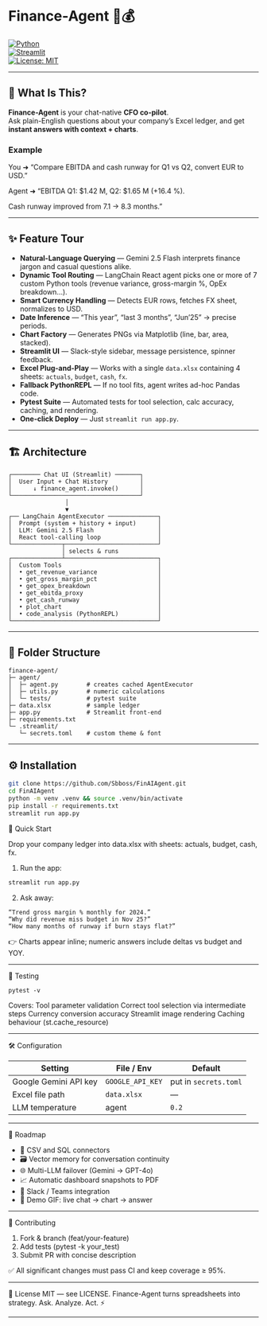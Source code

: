 # Finance-Agent 🤖💰

[![Python](https://img.shields.io/badge/python-3.10+-blue.svg)](https://www.python.org/)  
[![Streamlit](https://img.shields.io/badge/Streamlit-App-red)](https://streamlit.io/)  
[![License: MIT](https://img.shields.io/badge/License-MIT-yellow.svg)](LICENSE)

---

## 🚀 What Is This?

**Finance-Agent** is your chat-native **CFO co-pilot**.  
Ask plain-English questions about your company’s Excel ledger, and get **instant answers with context + charts**.

### Example

You ➜ “Compare EBITDA and cash runway for Q1 vs Q2, convert EUR to USD.”

Agent ➜ “EBITDA Q1: $1.42 M, Q2: $1.65 M (+16.4 %).

Cash runway improved from 7.1 → 8.3 months.”

---

## ✨ Feature Tour
- **Natural-Language Querying** — Gemini 2.5 Flash interprets finance jargon and casual questions alike.  
- **Dynamic Tool Routing** — LangChain React agent picks one or more of 7 custom Python tools (revenue variance, gross-margin %, OpEx breakdown…).  
- **Smart Currency Handling** — Detects EUR rows, fetches FX sheet, normalizes to USD.  
- **Date Inference** — “This year”, “last 3 months”, “Jun’25” → precise periods.  
- **Chart Factory** — Generates PNGs via Matplotlib (line, bar, area, stacked).  
- **Streamlit UI** — Slack-style sidebar, message persistence, spinner feedback.  
- **Excel Plug-and-Play** — Works with a single `data.xlsx` containing 4 sheets: `actuals`, `budget`, `cash`, `fx`.  
- **Fallback PythonREPL** — If no tool fits, agent writes ad-hoc Pandas code.  
- **Pytest Suite** — Automated tests for tool selection, calc accuracy, caching, and rendering.  
- **One-click Deploy** — Just `streamlit run app.py`.  

---

## 🏗️ Architecture
```text
┌──────── Chat UI (Streamlit) ───────┐
│  User Input + Chat History         │
│      ↓ finance_agent.invoke()      │
└────────────────────────────────────┘
                │
                ▼
┌── LangChain AgentExecutor ──────────────┐
│  Prompt (system + history + input)      │
│  LLM: Gemini 2.5 Flash                  │
│  React tool-calling loop                │
└──────────────┬──────────────────────────┘
               │ selects & runs
┌──────────────┴──────────────────────────┐
│  Custom Tools                           │
│  • get_revenue_variance                 │
│  • get_gross_margin_pct                 │
│  • get_opex_breakdown                   │
│  • get_ebitda_proxy                     │
│  • get_cash_runway                      │
│  • plot_chart                           │
│  • code_analysis (PythonREPL)           │
└─────────────────────────────────────────┘
```
---

## 📂 Folder Structure
```text
finance-agent/
├─ agent/
│  ├─ agent.py        # creates cached AgentExecutor
│  ├─ utils.py        # numeric calculations
│  └─ tests/          # pytest suite
├─ data.xlsx          # sample ledger
├─ app.py             # Streamlit front-end
├─ requirements.txt
└─ .streamlit/
   └─ secrets.toml    # custom theme & font
```
---

## ⚙️ Installation

```bash
git clone https://github.com/Sbboss/FinAIAgent.git
cd FinAIAgent
python -m venv .venv && source .venv/bin/activate
pip install -r requirements.txt
streamlit run app.py
```
🏃 Quick Start

Drop your company ledger into data.xlsx with sheets: actuals, budget, cash, fx.

1. Run the app:
```bash
streamlit run app.py
```
2. Ask away:
```
“Trend gross margin % monthly for 2024.”
“Why did revenue miss budget in Nov 25?”
“How many months of runway if burn stays flat?”
```
👉 Charts appear inline; numeric answers include deltas vs budget and YOY.

___

🔬 Testing
```
pytest -v
```
Covers:
Tool parameter validation
Correct tool selection via intermediate steps
Currency conversion accuracy
Streamlit image rendering
Caching behaviour (st.cache_resource)

---

🛠️ Configuration

| Setting                | File / Env               | Default               |
| ---------------------- | ------------------------ | --------------------- |
| Google Gemini API key  | `GOOGLE_API_KEY`         | put in `secrets.toml` |
| Excel file path        | `data.xlsx`              | —                     |
| LLM temperature        | agent                    | `0.2`                 |

---

🌅 Roadmap

* 🔄 CSV and SQL connectors
* 🗃️ Vector memory for conversation continuity
* 🌐 Multi-LLM failover (Gemini → GPT-4o)
* 📈 Automatic dashboard snapshots to PDF
* 💬 Slack / Teams integration
* 🎥 Demo GIF: live chat → chart → answer

---

🙌 Contributing

1. Fork & branch (feat/your-feature)
2. Add tests (pytest -k your_test)
3. Submit PR with concise description
   
✅ All significant changes must pass CI and keep coverage ≥ 95%.

---

📝 License
MIT — see LICENSE.
Finance-Agent turns spreadsheets into strategy. Ask. Analyze. Act. ⚡

---